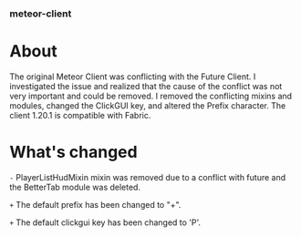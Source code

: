 ### meteor-client

# About

The original Meteor Client was conflicting with the Future Client. I investigated the issue and realized that the cause of the conflict was not very important and could be removed. I removed the conflicting mixins and modules, changed the ClickGUI key, and altered the Prefix character. The client 1.20.1 is compatible with Fabric.

# What's changed

`-` PlayerListHudMixin mixin was removed due to a conflict with future and the BetterTab module was deleted.

`+` The default prefix has been changed to "+".

`+` The default clickgui key has been changed to 'P'.
